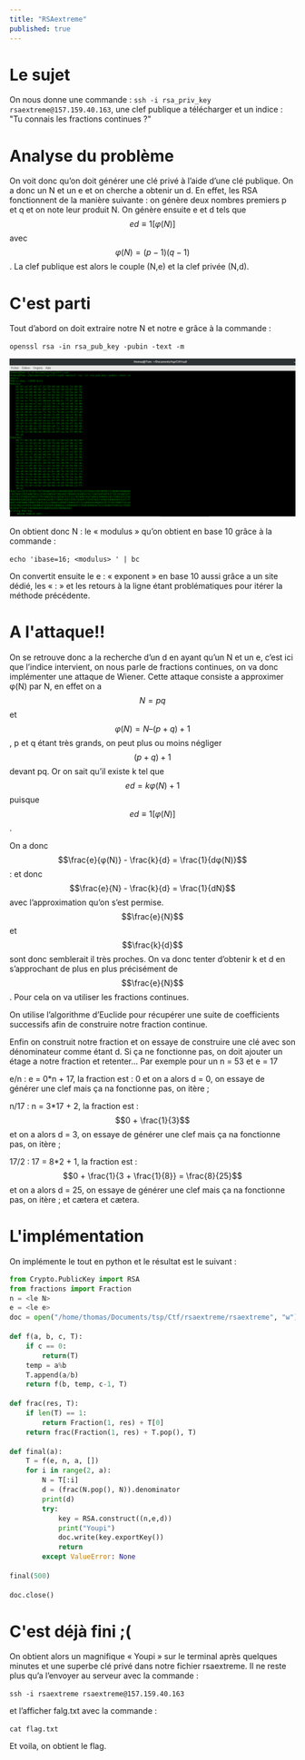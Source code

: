 ```yaml
---
title: "RSAextreme"
published: true
---
```


# Le sujet
On nous donne une commande : `ssh -i rsa_priv_key rsaextreme@157.159.40.163`, une clef publique a télécharger et un indice : "Tu connais les fractions continues ?"

# Analyse du problème
On voit donc qu’on doit générer une clé privé à l’aide d’une clé publique. On a donc un N et un e et on cherche a obtenir un d.
En effet, les RSA fonctionnent de la manière suivante : on génère deux nombres premiers p et q et on note leur produit N. On génère ensuite e et d tels que $$ed \equiv 1 [φ(N)]$$ avec $$φ(N) = (p-1)(q-1)$$
. La clef publique est alors le couple (N,e) et la clef privée (N,d).

# C'est parti
Tout d’abord on doit extraire notre N et notre e grâce à la commande :

`openssl rsa -in rsa_pub_key -pubin -text -m`

![Voilou le N et le e en hexadécimal](/assets/images/RSAextreme.png)

On obtient donc N : le « modulus » qu’on obtient en base 10 grâce à la commande :

`echo 'ibase=16; <modulus> ' | bc`

On convertit ensuite le e : « exponent » en base 10 aussi grâce a un site dédié, les « : » et les retours à la ligne étant problématiques pour itérer la méthode précédente.

# A l'attaque!!
On se retrouve donc a la recherche d’un d en ayant qu’un N et un e, c’est ici que l’indice intervient, on nous parle de fractions continues, on va donc implémenter une attaque de Wiener.
Cette attaque consiste a approximer φ(N) par N, en effet on a $$N = pq$$ et $$φ(N) = N – ( p + q ) + 1$$ , p et q étant très grands, on peut plus ou moins négliger $$( p + q ) + 1$$ devant pq.
Or on sait qu’il existe k tel que $$ed = kφ(N) + 1$$ puisque $$ed \equiv 1 [φ(N)]$$.

On a donc $$\frac{e}{φ(N)} - \frac{k}{d} = \frac{1}{dφ(N)}$$ : et donc $$\frac{e}{N} - \frac{k}{d} = \frac{1}{dN}$$ avec l’approximation qu’on s’est permise. $$\frac{e}{N}$$ et $$\frac{k}{d}$$ sont donc semblerait il très proches.
On va donc tenter d’obtenir k et d en s’approchant de plus en plus précisément de $$\frac{e}{N}$$. Pour cela on va utiliser les fractions continues.

On utilise l’algorithme d’Euclide pour récupérer une suite de coefficients successifs afin de construire notre fraction continue.

Enfin on construit notre fraction et on essaye de construire une clé avec son dénominateur comme étant d. Si ça ne fonctionne pas, on doit ajouter un étage a notre fraction et retenter…
Par exemple pour un n = 53 et e = 17

e/n : e = 0*n + 17, la fraction est : 0 et on a alors d = 0, on essaye de générer une clef mais ça na fonctionne pas, on itère ;

n/17 : n = 3*17 + 2, la fraction est : $$0 + \frac{1}{3}$$ et on a alors d = 3, on essaye de générer une clef mais ça na fonctionne pas, on itère ;

17/2 : 17 = 8*2 + 1, la fraction est : $$0 + \frac{1}{3 + \frac{1}{8}} = \frac{8}{25}$$ et on a alors d = 25, on essaye de générer une clef mais ça na fonctionne pas, on itère ;
et cætera et cætera.

# L'implémentation
On implémente le tout en python et le résultat est le suivant :
```python
from Crypto.PublicKey import RSA
from fractions import Fraction
n = <le N>
e = <le e>
doc = open("/home/thomas/Documents/tsp/Ctf/rsaextreme/rsaextreme", "w")

def f(a, b, c, T):
    if c == 0:
        return(T)
    temp = a%b
    T.append(a/b)
    return f(b, temp, c-1, T)

def frac(res, T):
    if len(T) == 1:
        return Fraction(1, res) + T[0]
    return frac(Fraction(1, res) + T.pop(), T)

def final(a):
    T = f(e, n, a, [])
    for i in range(2, a):
        N = T[:i]
        d = (frac(N.pop(), N)).denominator
        print(d)
        try:
            key = RSA.construct((n,e,d))
            print("Youpi")
            doc.write(key.exportKey())
            return
        except ValueError: None

final(500)

doc.close()
```

# C'est déjà fini ;(
On obtient alors un magnifique « Youpi » sur le terminal après quelques minutes et une superbe clé privé dans notre fichier rsaextreme.
Il ne reste plus qu’a l’envoyer au serveur avec la commande :

`ssh -i rsaextreme rsaextreme@157.159.40.163`

et l’afficher falg.txt avec la commande :

`cat flag.txt`

Et voila, on obtient le flag.
